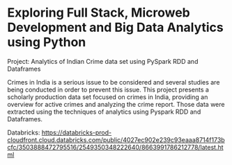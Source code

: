 # Exploring Full Stack, Microweb Development and Big Data Analytics using Python

Project: Analytics of Indian Crime data set using PySpark RDD and Dataframes

Crimes in India is a serious issue to be considered and several studies are being conducted in order to prevent this issue. This project presents a scholarly production data set focused on crimes in India, providing an overview for active crimes and analyzing the crime report. Those data were extracted using the techniques of analytics using Pyspark RDD and Dataframes.


Databricks: https://databricks-prod-cloudfront.cloud.databricks.com/public/4027ec902e239c93eaaa8714f173bcfc/3503888472795516/2549350348222640/8663991786212778/latest.html

